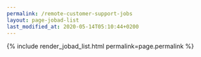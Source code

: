 ```yaml
---
permalink: /remote-customer-support-jobs
layout: page-jobad-list
last_modified_at: 2020-05-14T05:10:44+0200
---
```

{% include render_jobad_list.html permalink=page.permalink %}
